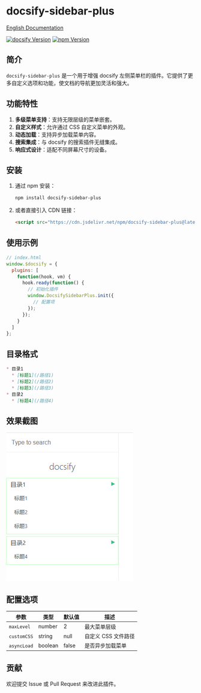 # docsify-sidebar-plus

[English Documentation](README.md)

[![docsify Version](https://img.shields.io/badge/docsify-4.13.1+-9055F6)]() [![npm Version](https://img.shields.io/badge/npm-10.9.2+-blue)]()

## 简介
`docsify-sidebar-plus` 是一个用于增强 docsify 左侧菜单栏的插件。它提供了更多自定义选项和功能，使文档的导航更加灵活和强大。

## 功能特性
1. **多级菜单支持**：支持无限层级的菜单嵌套。
2. **自定义样式**：允许通过 CSS 自定义菜单的外观。
3. **动态加载**：支持异步加载菜单内容。
4. **搜索集成**：与 docsify 的搜索插件无缝集成。
5. **响应式设计**：适配不同屏幕尺寸的设备。

## 安装
1. 通过 npm 安装：
   ```bash
   npm install docsify-sidebar-plus
   ```
2. 或者直接引入 CDN 链接：
   ```html
   <script src="https://cdn.jsdelivr.net/npm/docsify-sidebar-plus@latest/dist/docsify-sidebar-plus.min.js"></script>
   ```

## 使用示例
```javascript
// index.html
window.$docsify = {
  plugins: [
    function(hook, vm) {
      hook.ready(function() {
        // 初始化插件
        window.DocsifySidebarPlus.init({
          // 配置项
        });
      });
    }
  ]
};
```

## 目录格式
```markdown
* 目录1
  * [标题1](/路径1)
  * [标题2](/路径2)
  * [标题3](/路径3)
* 目录2
  * [标题4](/路径4)
```

## 效果截图
![](./README_CN.png)

## 配置选项
| 参数 | 类型 | 默认值 | 描述 |
|------|------|--------|------|
| `maxLevel` | number | 2 | 最大菜单层级 |
| `customCSS` | string | null | 自定义 CSS 文件路径 |
| `asyncLoad` | boolean | false | 是否异步加载菜单 |

## 贡献
欢迎提交 Issue 或 Pull Request 来改进此插件。
